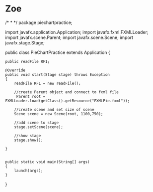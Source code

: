 # Zoe

/*
 * 
 */
package piechartpractice;

import javafx.application.Application;
import javafx.fxml.FXMLLoader;
import javafx.scene.Parent;
import javafx.scene.Scene;
import javafx.stage.Stage;


public class PieChartPractice extends Application {
    
    public readFile RF1;
   
    @Override
    public void start(Stage stage) throws Exception 
    {
        readFile RF1 = new readFile();
        
        //create Parent object and connect to fxml file
         Parent root = FXMLLoader.load(getClass().getResource("FXMLPie.fxml"));
        
        //create scene and set size of scene 
        Scene scene = new Scene(root, 1100,750);
        
        //add scene to stage
        stage.setScene(scene);
        
        //show stage
        stage.show();          
       
    }

   
    public static void main(String[] args) 
    {
        launch(args);
    }
    
}
